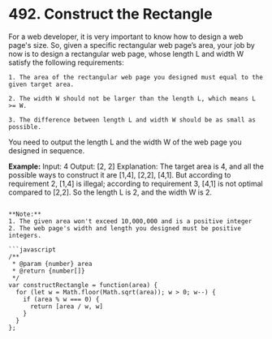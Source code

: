 # 492. Construct the Rectangle

For a web developer, it is very important to know how to design a web page's size. So, given a specific rectangular web page’s area, your job by now is to design a rectangular web page, whose length L and width W satisfy the following requirements:
```
1. The area of the rectangular web page you designed must equal to the given target area.

2. The width W should not be larger than the length L, which means L >= W.

3. The difference between length L and width W should be as small as possible.
```
You need to output the length L and the width W of the web page you designed in sequence.

**Example:**
Input: 4
Output: [2, 2]
Explanation: The target area is 4, and all the possible ways to construct it are [1,4], [2,2], [4,1]. 
But according to requirement 2, [1,4] is illegal; according to requirement 3,  [4,1] is not optimal compared to [2,2]. So the length L is 2, and the width W is 2.
```

**Note:**
1. The given area won't exceed 10,000,000 and is a positive integer
2. The web page's width and length you designed must be positive integers.

```javascript
/**
 * @param {number} area
 * @return {number[]}
 */
var constructRectangle = function(area) {
  for (let w = Math.floor(Math.sqrt(area)); w > 0; w--) {
    if (area % w === 0) {
      return [area / w, w]
    }
  }
};
```
